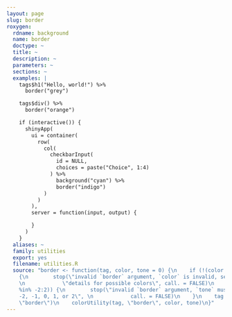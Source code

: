 ```yaml
---
layout: page
slug: border
roxygen:
  rdname: background
  name: border
  doctype: ~
  title: ~
  description: ~
  parameters: ~
  sections: ~
  examples: |
    tags$h1("Hello, world!") %>%
      border("grey")

    tags$div() %>%
      border("orange")

    if (interactive()) {
      shinyApp(
        ui = container(
          row(
            col(
              checkbarInput(
                id = NULL,
                choices = paste("Choice", 1:4)
              ) %>%
                background("cyan") %>%
                border("indigo")
            )
          )
        ),
        server = function(input, output) {

        }
      )
    }
  aliases: ~
  family: utilities
  export: yes
  filename: utilities.R
  source: "border <- function(tag, color, tone = 0) {\n    if (!(color %in% .colors))
    {\n        stop(\"invalid `border` argument, `color` is invalid, see ?border \",
    \n            \"details for possible colors\", call. = FALSE)\n    }\n    if (!(tone
    %in% -2:2)) {\n        stop(\"invalid `border` argument, `tone` must be one of
    -2, -1, 0, 1, or 2\", \n            call. = FALSE)\n    }\n    tag <- tagAddClass(tag,
    \"border\")\n    colorUtility(tag, \"border\", color, tone)\n}"
---
```

